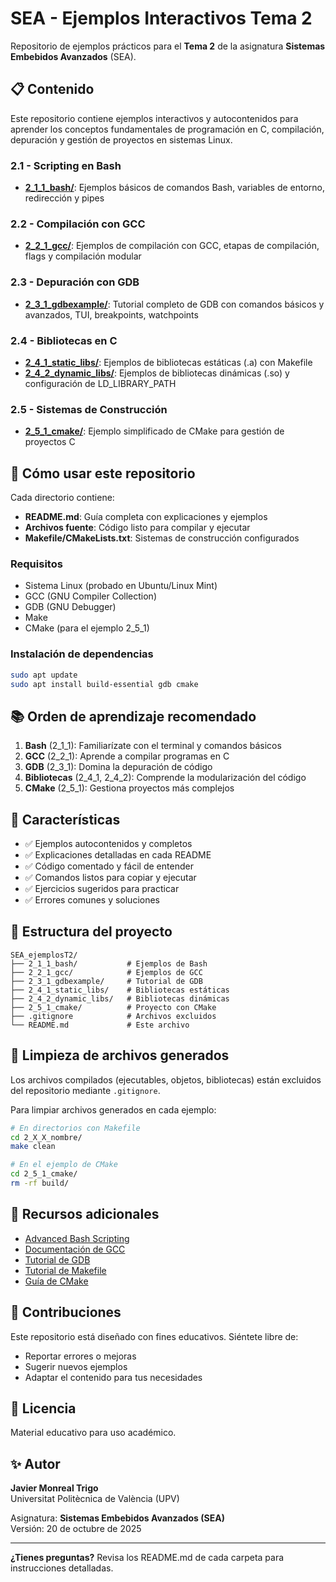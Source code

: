 # SEA - Ejemplos Interactivos Tema 2

Repositorio de ejemplos prácticos para el **Tema 2** de la asignatura **Sistemas Embebidos Avanzados** (SEA).

## 📋 Contenido

Este repositorio contiene ejemplos interactivos y autocontenidos para aprender los conceptos fundamentales de programación en C, compilación, depuración y gestión de proyectos en sistemas Linux.

### 2.1 - Scripting en Bash

- **[2_1_1_bash/](2_1_1_bash/)**: Ejemplos básicos de comandos Bash, variables de entorno, redirección y pipes

### 2.2 - Compilación con GCC

- **[2_2_1_gcc/](2_2_1_gcc/)**: Ejemplos de compilación con GCC, etapas de compilación, flags y compilación modular

### 2.3 - Depuración con GDB

- **[2_3_1_gdbexample/](2_3_1_gdbexample/)**: Tutorial completo de GDB con comandos básicos y avanzados, TUI, breakpoints, watchpoints

### 2.4 - Bibliotecas en C

- **[2_4_1_static_libs/](2_4_1_static_libs/)**: Ejemplos de bibliotecas estáticas (.a) con Makefile
- **[2_4_2_dynamic_libs/](2_4_2_dynamic_libs/)**: Ejemplos de bibliotecas dinámicas (.so) y configuración de LD_LIBRARY_PATH

### 2.5 - Sistemas de Construcción

- **[2_5_1_cmake/](2_5_1_cmake/)**: Ejemplo simplificado de CMake para gestión de proyectos C

## 🚀 Cómo usar este repositorio

Cada directorio contiene:

- **README.md**: Guía completa con explicaciones y ejemplos
- **Archivos fuente**: Código listo para compilar y ejecutar
- **Makefile/CMakeLists.txt**: Sistemas de construcción configurados

### Requisitos

- Sistema Linux (probado en Ubuntu/Linux Mint)
- GCC (GNU Compiler Collection)
- GDB (GNU Debugger)
- Make
- CMake (para el ejemplo 2_5_1)

### Instalación de dependencias

```bash
sudo apt update
sudo apt install build-essential gdb cmake
```

## 📚 Orden de aprendizaje recomendado

1. **Bash** (2_1_1): Familiarízate con el terminal y comandos básicos
2. **GCC** (2_2_1): Aprende a compilar programas en C
3. **GDB** (2_3_1): Domina la depuración de código
4. **Bibliotecas** (2_4_1, 2_4_2): Comprende la modularización del código
5. **CMake** (2_5_1): Gestiona proyectos más complejos

## 🎯 Características

- ✅ Ejemplos autocontenidos y completos
- ✅ Explicaciones detalladas en cada README
- ✅ Código comentado y fácil de entender
- ✅ Comandos listos para copiar y ejecutar
- ✅ Ejercicios sugeridos para practicar
- ✅ Errores comunes y soluciones

## 🔧 Estructura del proyecto

```text
SEA_ejemplosT2/
├── 2_1_1_bash/           # Ejemplos de Bash
├── 2_2_1_gcc/            # Ejemplos de GCC
├── 2_3_1_gdbexample/     # Tutorial de GDB
├── 2_4_1_static_libs/    # Bibliotecas estáticas
├── 2_4_2_dynamic_libs/   # Bibliotecas dinámicas
├── 2_5_1_cmake/          # Proyecto con CMake
├── .gitignore            # Archivos excluidos
└── README.md             # Este archivo
```

## 🧹 Limpieza de archivos generados

Los archivos compilados (ejecutables, objetos, bibliotecas) están excluidos del repositorio mediante `.gitignore`.

Para limpiar archivos generados en cada ejemplo:

```bash
# En directorios con Makefile
cd 2_X_X_nombre/
make clean

# En el ejemplo de CMake
cd 2_5_1_cmake/
rm -rf build/
```

## 📖 Recursos adicionales

- [Advanced Bash Scripting](https://tldp.org/LDP/abs/html/)
- [Documentación de GCC](https://gcc.gnu.org/onlinedocs/)
- [Tutorial de GDB](https://www.gnu.org/software/gdb/documentation/)
- [Tutorial de Makefile](https://makefiletutorial.com/)
- [Guía de CMake](https://cmake.org/cmake/help/latest/guide/tutorial/)

## 👥 Contribuciones

Este repositorio está diseñado con fines educativos. Siéntete libre de:

- Reportar errores o mejoras
- Sugerir nuevos ejemplos
- Adaptar el contenido para tus necesidades

## 📝 Licencia

Material educativo para uso académico.

## ✨ Autor

**Javier Monreal Trigo**  
Universitat Politècnica de València (UPV)

Asignatura: **Sistemas Embebidos Avanzados (SEA)**  
Versión: 20 de octubre de 2025

---

**¿Tienes preguntas?** Revisa los README.md de cada carpeta para instrucciones detalladas.
